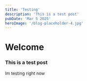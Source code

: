 ```yaml
---
title: 'Testing'
description: 'This is a test post'
pubDate: 'Mar 5 2025'
heroImage: '/blog-placeholder-4.jpg'
---
```


# Welcome

### This is a test post

Im testing right now
